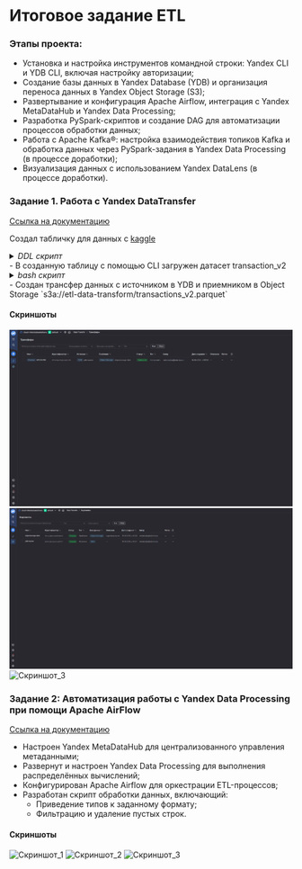 # Итоговое задание ETL

### Этапы проекта:

- Установка и настройка инструментов командной строки: Yandex CLI и YDB CLI, включая настройку авторизации;
- Создание базы данных в Yandex Database (YDB) и организация переноса данных в Yandex Object Storage (S3);
- Развертывание и конфигурация Apache Airflow, интеграция с Yandex MetaDataHub и Yandex Data Processing;
- Разработка PySpark-скриптов и создание DAG для автоматизации процессов обработки данных;
- Работа с Apache Kafka®: настройка взаимодействия топиков Kafka и обработка данных через PySpark-задания в Yandex Data Processing (в процессе доработки);
- Визуализация данных с использованием Yandex DataLens (в процессе доработки).

### Задание 1. Работа с Yandex DataTransfer

[Ссылка на документацию](https://yandex.cloud/ru/docs/data-transfer/tutorials/ydb-to-object-storage)

Создал табличку для данных с [kaggle](https://www.kaggle.com/datasets)
  <details>
    <summary><i>DDL скрипт</i></summary>
    
    CREATE TABLE transactions_v2 (
          msno Utf8,
          payment_method_id Int32,
          payment_plan_days Int32,
          plan_list_price Int32,
          actual_amount_paid Int32,
          is_auto_renew Int8,
          transaction_date Utf8,
          membership_expire_date Utf8,
          is_cancel Int8,
          PRIMARY KEY (msno)
      );

  </details> 
- В созданную таблицу с помощью CLI загружен датасет transaction_v2
  <details>
    <summary><i>bash скрипт</i></summary>
  
    ### bash-скрипт загрузки датасета
    
    ydb  `
    --endpoint grpcs://ydb.serverless.yandexcloud.net:2135 `
    --database /ru-central1/[эндпоинт]/['эндпоинт] `
    --sa-key-file key.json `
    import file csv `
    --path transactions_v2 `
    --delimiter "," `
    --skip-rows 1 `
    --null-value "" `
    --verbose `
    transactions_v2.csv
  </details> 
- Создан трансфер данных с источником в YDB и приемником в Object Storage
  `s3a://etl-data-transform/transactions_v2.parquet`
  
#### Скриншоты
![Скриншот_1](.assets/task_1_1.jpg)
![Скриншот_2](.assets/task_1_2.jpg)
![Скриншот_3](.assets/task_1_3.jpg)

### Задание 2: Автоматизация работы с Yandex Data Processing при помощи Apache AirFlow

[Ссылка на документацию](https://yandex.cloud/ru/docs/managed-airflow/tutorials/data-processing-automation)

* Настроен Yandex MetaDataHub для централизованного управления метаданными;
* Развернут и настроен Yandex Data Processing для выполнения распределённых вычислений;
* Конфигурирован Apache Airflow для оркестрации ETL-процессов;
* Разработан скрипт обработки данных, включающий:
  + Приведение типов к заданному формату;
  + Фильтрацию и удаление пустых строк.

#### Скриншоты
![Скриншот_1](.assets/task_2_1.jpg)
![Скриншот_2](.assets/task_2_2.jpg)
![Скриншот_3](.assets/task_2_3.jpg)
